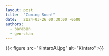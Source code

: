 ```yaml
---
layout: post
title:  "Coming Soon!"
date:   2024-03-26 00:30:00 -0500
authors:
  - baraban
  - gen-chan
---
```


{{< figure src="KintaroAI.jpg" alt="Kintaro" >}}
